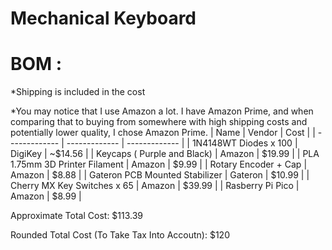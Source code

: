# Mechanical Keyboard








# BOM : 
*Shipping is included in the cost

*You may notice that I use Amazon a lot. I have Amazon Prime, and when comparing that to buying from somewhere with high shipping costs and potentially lower quality, I chose Amazon Prime.
| Name  | Vendor | Cost |
| ------------- | ------------- | ------------- |
| 1N4148WT Diodes x 100  | DigiKey  | ~$14.56  |
| Keycaps ( Purple and Black)  | Amazon  | $19.99 |
| PLA 1.75mm 3D Printer Filament  | Amazon  | $9.99  |
| Rotary Encoder + Cap  | Amazon  | $8.88  |
| Gateron PCB Mounted Stabilizer  | Gateron  | $10.99  |
| Cherry MX Key Switches x 65 | Amazon  | $39.99  |
| Rasberry Pi Pico  | Amazon  | $8.99 |


Approximate Total Cost:  $113.39

Rounded Total Cost (To Take Tax Into Accoutn): $120
